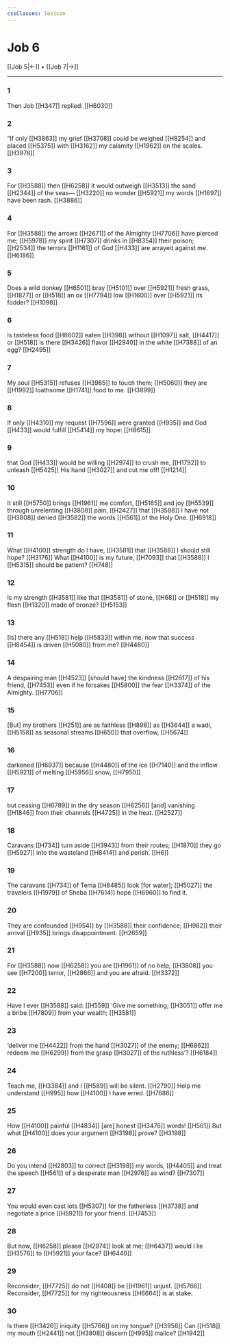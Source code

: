 ```yaml
---
cssClasses: lexicon
---
```


# Job 6

[[Job 5|←]] • [[Job 7|→]]

---

### 1
Then Job [[H347]] replied: [[H6030]]

### 2
“If only [[H3863]] my grief [[H3708]] could be weighed [[H8254]] and  placed [[H5375]] with [[H3162]] my calamity [[H1962]] on the scales. [[H3976]]

### 3
For [[H3588]] then [[H6258]] it would outweigh [[H3513]] the sand [[H2344]] of the seas— [[H3220]] no wonder [[H5921]] my words [[H1697]] have been rash. [[H3886]]

### 4
For [[H3588]] the arrows [[H2671]] of the Almighty [[H7706]] have pierced me; [[H5978]] my spirit [[H7307]] drinks in [[H8354]] their poison; [[H2534]] the terrors [[H1161]] of God [[H433]] are arrayed against me. [[H6186]]

### 5
Does a wild donkey [[H6501]] bray [[H5101]] over [[H5921]] fresh grass, [[H1877]] or [[H518]] an ox [[H7794]] low [[H1600]] over [[H5921]] its fodder? [[H1098]]

### 6
Is tasteless food [[H8602]] eaten [[H398]] without [[H1097]] salt, [[H4417]] or [[H518]] is there [[H3426]] flavor [[H2940]] in the white [[H7388]] of an egg? [[H2495]]

### 7
My soul [[H5315]] refuses [[H3985]] to touch them; [[H5060]] they are [[H1992]] loathsome [[H1741]] food to me. [[H3899]]

### 8
If only [[H4310]] my request [[H7596]] were granted [[H935]] and God [[H433]] would fulfill [[H5414]] my hope: [[H8615]]

### 9
that God [[H433]] would be willing [[H2974]] to crush me, [[H1792]] to unleash [[H5425]] His hand [[H3027]] and cut me off! [[H1214]]

### 10
It still [[H5750]] brings [[H1961]] me comfort, [[H5165]] and joy [[H5539]] through unrelenting [[H3808]] pain, [[H2427]] that [[H3588]] I have not [[H3808]] denied [[H3582]] the words [[H561]] of the Holy One. [[H6918]]

### 11
What [[H4100]] strength do I have, [[H3581]] that [[H3588]] I should still hope? [[H3176]] What [[H4100]] is my future, [[H7093]] that [[H3588]] I [[H5315]] should be patient? [[H748]]

### 12
Is my strength [[H3581]] like that [[H3581]] of stone, [[H68]] or [[H518]] my flesh [[H1320]] made of bronze? [[H5153]]

### 13
[Is] there any [[H518]] help [[H5833]] within me,  now that success [[H8454]] is driven [[H5080]] from me? [[H4480]]

### 14
A despairing man [[H4523]] [should have] the kindness [[H2617]] of his friend, [[H7453]] even if he forsakes [[H5800]] the fear [[H3374]] of the Almighty. [[H7706]]

### 15
[But] my brothers [[H251]] are as faithless [[H898]] as [[H3644]] a wadi, [[H5158]] as seasonal streams [[H650]] that overflow, [[H5674]]

### 16
darkened [[H6937]] because [[H4480]] of the ice [[H7140]] and the inflow [[H5921]] of melting [[H5956]] snow, [[H7950]]

### 17
but ceasing [[H6789]] in the dry season [[H6256]] [and] vanishing [[H1846]] from their channels [[H4725]] in the heat. [[H2527]]

### 18
Caravans [[H734]] turn aside [[H3943]] from their routes; [[H1870]] they go [[H5927]] into the wasteland [[H8414]] and perish. [[H6]]

### 19
The caravans [[H734]] of Tema [[H8485]] look [for water]; [[H5027]] the travelers [[H1979]] of Sheba [[H7614]] hope [[H6960]] to find it. 

### 20
They are confounded [[H954]] by [[H3588]] their confidence; [[H982]] their arrival [[H935]] brings disappointment. [[H2659]]

### 21
For [[H3588]] now [[H6258]] you are [[H1961]] of no help; [[H3808]] you see [[H7200]] terror, [[H2866]] and you are afraid. [[H3372]]

### 22
Have I ever [[H3588]] said: [[H559]] ‘Give me something; [[H3051]] offer me a bribe [[H7809]] from your wealth; [[H3581]]

### 23
‘deliver me [[H4422]] from the hand [[H3027]] of the enemy; [[H6862]] redeem me [[H6299]] from the grasp [[H3027]] of the ruthless’? [[H6184]]

### 24
Teach me, [[H3384]] and I [[H589]] will be silent. [[H2790]] Help me understand [[H995]] how [[H4100]] I have erred. [[H7686]]

### 25
How [[H4100]] painful [[H4834]] [are] honest [[H3476]] words! [[H561]] But what [[H4100]] does your argument [[H3198]] prove? [[H3198]]

### 26
Do you intend [[H2803]] to correct [[H3198]] my words, [[H4405]] and treat the speech [[H561]] of a desperate man [[H2976]] as wind? [[H7307]]

### 27
You would even cast lots [[H5307]] for the fatherless [[H3738]] and negotiate a price [[H5921]] for your friend. [[H7453]]

### 28
But now, [[H6258]] please [[H2974]] look at me; [[H6437]] would I lie [[H3576]] to [[H5921]] your face? [[H6440]]

### 29
Reconsider; [[H7725]] do not [[H408]] be [[H1961]] unjust. [[H5766]] Reconsider, [[H7725]] for my righteousness [[H6664]] is at stake. 

### 30
Is there [[H3426]] iniquity [[H5766]] on my tongue? [[H3956]] Can [[H518]] my mouth [[H2441]] not [[H3808]] discern [[H995]] malice? [[H1942]]

